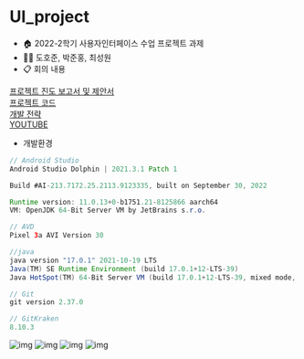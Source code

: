 # UI_project

-   🏠 2022-2학기 사용자인터페이스 수업 프로젝트 과제
-   🖐🏻 도호준, 박준홍, 최성원
-   📋 회의 내용

[프로젝트 진도 보고서 및 제안서](/doc/document/report/)  
[프로젝트 코드](/src/app/src/main/java/com/example/user/plalarm/)  
[개발 전략](/doc/document/strategy.md)  
[YOUTUBE](https://www.youtube.com/watch?v=CmPWXqxuGiU)

-   개발환경

```java
// Android Studio
Android Studio Dolphin | 2021.3.1 Patch 1

Build #AI-213.7172.25.2113.9123335, built on September 30, 2022

Runtime version: 11.0.13+0-b1751.21-8125866 aarch64
VM: OpenJDK 64-Bit Server VM by JetBrains s.r.o.

// AVD
Pixel 3a AVI Version 30

//java
java version "17.0.1" 2021-10-19 LTS
Java(TM) SE Runtime Environment (build 17.0.1+12-LTS-39)
Java HotSpot(TM) 64-Bit Server VM (build 17.0.1+12-LTS-39, mixed mode, sharing)

// Git
git version 2.37.0

// GitKraken
8.10.3
```

![img](/doc/img/main.png)
![img](/doc/img/week.png)
![img](/doc/img/day.png)
![img](/doc/img/addevent.png)
